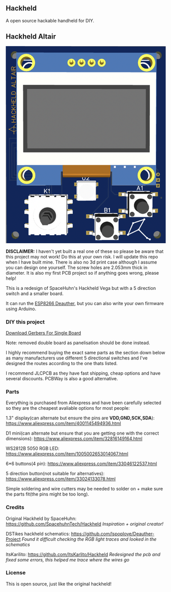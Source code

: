 ## Hackheld

A open source hackable handheld for DIY.

## Hackheld Altair

![Hackheld Altair](https://raw.githubusercontent.com/jeffplays2005/Hackheld/main/Hackheld_Altair_Images/Front_with_components.png)

**DISCLAIMER:** I haven't yet built a real one of these so please be aware that this project may not work! Do this at your own risk. I will update this repo when I have built mine. There is also no 3d print case although I assume you can design one yourself. The screw holes are 2.053mm thick in diameter. It is also my first PCB project so if anything goes wrong, please help!

This is a redesign of SpaceHuhn's Hackheld Vega but with a 5 direction switch and a smaller board.

It can run the [ESP8266 Deauther](https://github.com/spacehuhntech/esp8266_deauther), but you can also write your own firmware using Arduino.

### DIY this project

[Download Gerbers For Single Board](https://github.com/jeffplays2005/Hackheld/raw/main/Hackheld_Altair_PCB/Hackheld_Altair_Gerber_v2.0.1_single_board.zip)

Note: removed double board as panelisation should be done instead. 

I highly recommend buying the exact same parts as the section down below as many manufacturers use different 5 directional switches and I've designed the routes according to the one thats listed.

I recommend JLCPCB as they have fast shipping, cheap options and have several discounts. PCBWay is also a good alternative.

### Parts

Everything is purchased from Aliexpress and have been carefully selected so they are the cheapest avaliable options for most people:

1.3" display(can alternate but ensure the pins are **VDD,GND,SCK,SDA**): https://www.aliexpress.com/item/4001145494936.html

D1 mini(can alternate but ensure that you are getting one with the correct dimensions): https://www.aliexpress.com/item/32816149164.html

WS2812B 5050 RGB LED: https://www.aliexpress.com/item/1005002653014067.html

6*6 buttons(4 pin): https://www.aliexpress.com/item/33046122537.html

5 direction button(not suitable for alternatives): https://www.aliexpress.com/item/33024133078.html

Simple soldering and wire cutters may be needed to solder on + make sure the parts fit(the pins might be too long).

### Credits
Original Hackheld by SpaceHuhn: https://github.com/SpacehuhnTech/Hackheld *Inspiration + original creator!*

DSTikes hackheld schematics: https://github.com/lspoplove/Deauther-Project *Found it difficult checking the RGB light traces and looked in the schematics*

ItsKarilito: https://github.com/ItsKarlito/Hackheld *Redesigned the pcb and fixed some errors, this helped me trace where the wires go*

### License

This is open source, just like the original hackheld!

